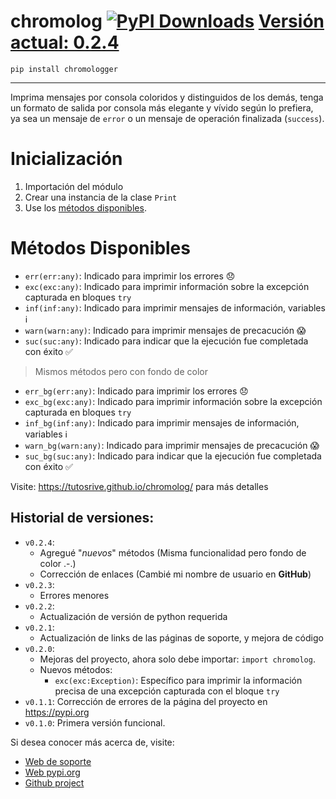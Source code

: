 # chromolog [![PyPI Downloads](https://static.pepy.tech/badge/chromolog/month)](https://pepy.tech/projects/chromolog) [Versión actual: 0.2.4](https://pypi.org/project/chromolog/)

```shell
pip install chromologger
```
---

Imprima mensajes por consola coloridos y distinguidos de los demás, tenga un formato de salida por consola más elegante y vívido según lo prefiera, ya sea un mensaje de `error` o un mensaje de operación finalizada (`success`).

# Inicialización

1. Importación del módulo
2.  Crear una instancia de la clase `Print` 
3.  Use los [métodos disponibles](#métodos-disponibles).

# Métodos Disponibles
- `err(err:any)`: Indicado para imprimir los errores 😞
- `exc(exc:any)`: Indicado para imprimir información sobre la excepción capturada en bloques `try`
- `inf(inf:any)`: Indicado para imprimir mensajes de información, variables ℹ
- `warn(warn:any)`: Indicado para imprimir mensajes de precacución 😱
- `suc(suc:any)`: Indicado para indicar que la ejecución fue completada con éxito ✅

> Mismos métodos pero con fondo de color
- `err_bg(err:any)`: Indicado para imprimir los errores 😞
- `exc_bg(exc:any)`: Indicado para imprimir información sobre la excepción capturada en bloques `try`
- `inf_bg(inf:any)`: Indicado para imprimir mensajes de información, variables ℹ
- `warn_bg(warn:any)`: Indicado para imprimir mensajes de precacución 😱
- `suc_bg(suc:any)`: Indicado para indicar que la ejecución fue completada con éxito ✅

Visite: https://tutosrive.github.io/chromolog/ para más detalles


## Historial de versiones:
- `v0.2.4`: 
  - Agregué "_nuevos_" métodos (Misma funcionalidad pero fondo de color .-.)
  - Corrección de enlaces (Cambié mi nombre de usuario en **GitHub**)
- `v0.2.3`: 
  - Errores menores
- `v0.2.2`: 
  - Actualización de versión de python requerida
- `v0.2.1`: 
  - Actualización de links de las páginas de soporte, y mejora de código
- `v0.2.0`: 
  - Mejoras del proyecto, ahora solo debe importar: `import chromolog`.
  - Nuevos métodos:
    - `exc(exc:Exception)`: Específico para imprimir la información precisa de una excepción capturada con el bloque `try`
- `v0.1.1`: Corrección de errores de la página del proyecto en https://pypi.org
- `v0.1.0`: Primera versión funcional.

Si desea conocer más acerca de, visite:
- [Web de soporte](https://tutosrive.github.io/chromolog/)
- [Web pypi.org](https://pypi.org/project/chromolog/)
- [Github project](https://github.com/tutosrive/chromolog/)
